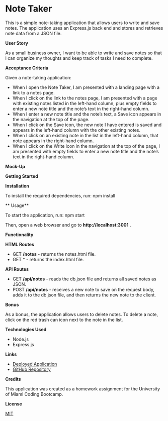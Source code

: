 # Note Taker

This is a simple note-taking application that allows users to write and save notes. The application uses an Express.js back end and stores and retrieves note data from a JSON file.

**User Story**

As a small business owner, I want to be able to write and save notes so that I can organize my thoughts and keep track of tasks I need to complete.

**Acceptance Criteria**

Given a note-taking application:

* When I open the Note Taker, I am presented with a landing page with a link to a notes page.
* When I click on the link to the notes page, I am presented with a page with existing notes listed in the left-hand column, plus empty fields to enter a new note title and the note’s text in the right-hand column.
* When I enter a new note title and the note’s text, a Save icon appears in the navigation at the top of the page.
* When I click on the Save icon, the new note I have entered is saved and appears in the left-hand column with the other existing notes.
* When I click on an existing note in the list in the left-hand column, that note appears in the right-hand column.
* When I click on the Write icon in the navigation at the top of the page, I am presented with empty fields to enter a new note title and the note’s text in the right-hand column.

**Mock-Up**

**Getting Started**

**Installation**

To install the required dependencies, run: npm install

** Usage**

To start the application, run: npm start

Then, open a web browser and go to  **http://localhost:3001** .

**Functionality**

**HTML Routes**

* GET **/notes** - returns the notes.html file.
* GET * - returns the index.html file.

**API Routes**

* GET **/api/notes** - reads the db.json file and returns all saved notes as JSON.
* POST **/api/notes** - receives a new note to save on the request body, adds it to the db.json file, and then returns the new note to the client.

**Bonus**

As a bonus, the application allows users to delete notes. To delete a note, click on the red trash can icon next to the note in the list.

**Technologies Used**

* Node.js
* Express.js

**Links**

* [Deployed Application](https://monicapong-notetaker.herokuapp.com/)
* [GitHub Repository](https://github.com/monicapong/noteTaker)

**Credits**

This application was created as a homework assignment for the University of Miami Coding Bootcamp.

**License**

[MIT](https://opensource.org/licenses/MIT)
